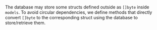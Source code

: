 The database may store some structs defined outside as `[]byte` inside `models`.
To avoid circular dependencies, we define methods that directly convert `[]byte` to the corresponding struct using the database to store/retrieve them.
